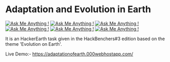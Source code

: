 # Adaptation and Evolution in Earth

[![Ask Me Anything !](https://img.shields.io/badge/Made%20using-HTML-1abc9c.svg)](https://GitHub.com/Naereen/ama)
[![Ask Me Anything !](https://img.shields.io/badge/Made%20using-CSS-1abc9c.svg)](https://GitHub.com/Naereen/ama)
[![Ask Me Anything !](https://img.shields.io/badge/Made%20using-SCSS-1abc9c.svg)](https://GitHub.com/Naereen/ama)
[![Ask Me Anything !](https://img.shields.io/badge/Made%20using-JS-1abc9c.svg)](https://GitHub.com/Naereen/ama)
[![Ask Me Anything !](https://img.shields.io/badge/Made%20using-jQuery-1abc9c.svg)](https://GitHub.com/Naereen/ama)
[![Ask Me Anything !](https://img.shields.io/badge/Made%20using-WikiAPI-1abc9c.svg)](https://GitHub.com/Naereen/ama)

It is an HackerEarth task given in the HackBenchers#3 edition based on the theme 'Evolution on Earth'. 

Live Demo:- https://adaptationofearth.000webhostapp.com/